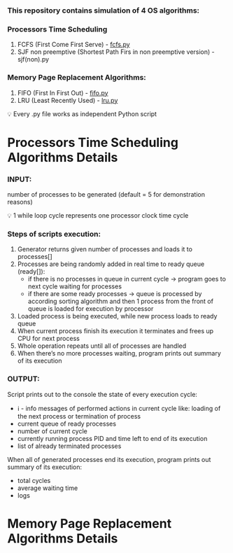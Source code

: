 ### This repository contains simulation of 4 OS algorithms:

### Processors Time Scheduling

1. FCFS (First Come First Serve) - [fcfs.py](http://fcfs.py/)
2. SJF non preemptive (Shortest Path Firs in non preemptive version) - sjf(non).py

### Memory Page Replacement Algorithms:

1. FIFO (First In First Out) - [fifo.py](http://fifo.py/)
2. LRU (Least Recently Used) - [lru.py](http://lru.py/)

<aside>
💡 Every .py file works as independent Python script

</aside>

# Processors Time Scheduling Algorithms Details

### **INPUT:**

number of processes to be generated (default = 5 for demonstration reasons)

<aside>
💡 1 while loop cycle represents one processor clock time cycle

</aside>

### Steps of scripts execution:

1. Generator returns given number of processes and loads it to processes[]
2. Processes are being randomly added in real time to ready queue (ready[]):
    - if there is no processes in queue in current cycle → program goes to next cycle waiting for processes
    - if there are some ready processes → queue is processed by according sorting algorithm and then 1 process from the front of queue is loaded for execution by processor
3. Loaded process is being executed, while new process loads to ready queue
4. When current process finish its execution it terminates and frees up CPU for next process  
5. Whole operation repeats until all of processes are handled
6. When there’s no more processes waiting, program prints out summary of its execution 

### OUTPUT:

Script prints out to the console the state of every execution cycle:

- ℹ️ - info messages of performed actions in current cycle like: loading of the next process or termination of process
- current queue of ready processes
- number of current cycle
- currently running process PID and time left to end of its execution
- list of already terminated processes

When all of generated processes end its execution, program prints out summary of its execution:

- total cycles
- average waiting time
- logs

# Memory Page Replacement Algorithms Details

